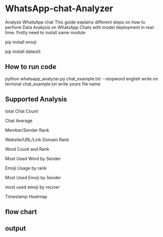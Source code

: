 
# WhatsApp-chat-Analyzer

Analyze WhatsApp chat This guide explains different steps on how to perform Data Analysis on WhatsApp Chats with model deployment in real-time. firstly need to install same module

pip install emoji

pip install dateutil






## How to run code
python whatsapp_analyzer.py chat_example.txt --stopword english write on terminal chat_example.txt write yours file name



## Supported Analysis
total Chat Count

Chat Average

Member/Sender Rank

Website/URL/Link Domain Rank

Word Count and Rank

Most Used Word by Sender

Emoji Usage by rank

Most Used Emoji by Sender

most used emoji by reciver

Timestamp Heatmap


##  flow chart

## output



